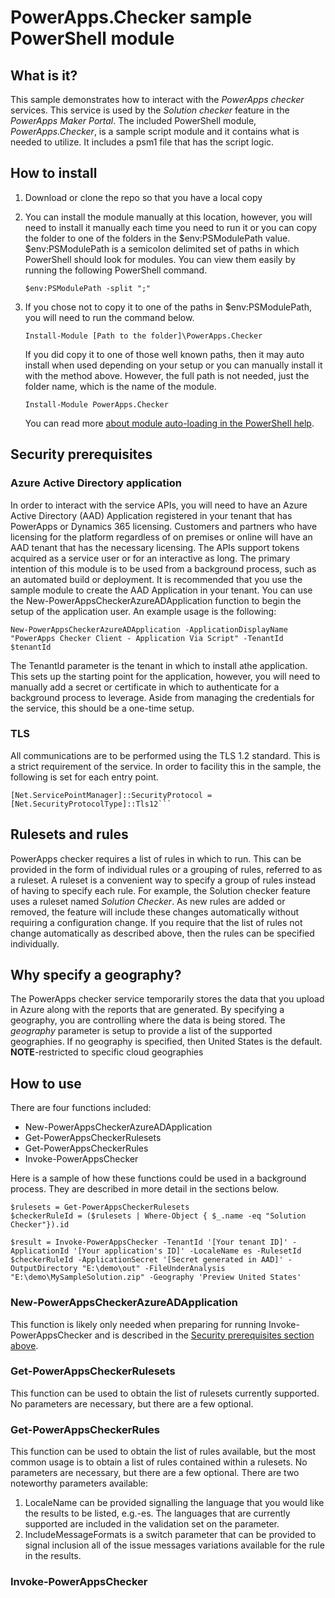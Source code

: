 # PowerApps.Checker sample PowerShell module

## What is it?
This sample demonstrates how to interact with the *PowerApps checker* 
services. This service is used by the *Solution checker* feature in the 
*PowerApps Maker Portal*. The included PowerShell module, 
*PowerApps.Checker*, is a sample script module and it contains what is 
needed to utilize. It includes a psm1 file that has the script logic.

## How to install
1. Download or clone the repo so that you have a local copy
2. You can install the module manually at this location, however, you will 
need to install it manually each time you need to run it or you can copy 
the folder to one of the folders in the $env:PSModulePath value. $env:PSModulePath
is a semicolon delimited set of paths in which PowerShell should look for modules.
You can view them easily by running the following PowerShell command.
	```script
	$env:PSModulePath -split ";"
	```
3. If you chose not to copy it to one of the paths in $env:PSModulePath,
you will need to run the command below.

	```script
	Install-Module [Path to the folder]\PowerApps.Checker
	```

	If you did copy it to one of those well known paths, then it may auto install when used 
	depending on your setup or you can manually install it with the method above. However,
	the full path is not needed, just the folder name, which is the name of the module.

	```script
	Install-Module PowerApps.Checker
	```
	
	You can read more [about module auto-loading in the PowerShell help](https://docs.microsoft.com/powershell/module/microsoft.powershell.core/about/about_modules?view=powershell-6#module-auto-loading).

## Security prerequisites

### Azure Active Directory application
In order to interact with the service APIs, you will need to have an Azure 
Active Directory (AAD) Application registered in your tenant that has PowerApps 
or Dynamics 365 licensing. Customers and partners who have licensing for the 
platform regardless of on premises or online will have an AAD tenant that has 
the necessary licensing. The APIs support tokens acquired as a service user or 
for an interactive as long. The primary intention of this module is to be used
from a background process, such as an automated build or deployment. It is recommended
that you use the sample module to create the AAD Application in your tenant. You can use 
the New-PowerAppsCheckerAzureADApplication function to begin the setup of the application user. 
An example usage is the following:

```script
New-PowerAppsCheckerAzureADApplication -ApplicationDisplayName "PowerApps Checker Client - Application Via Script" -TenantId $tenantId
```
The TenantId parameter is the tenant in which to install athe application.  This sets up 
the starting point for the application, however, you will need to manually add a secret or 
certificate in which to authenticate for a background process to leverage.
Aside from managing the credentials for the service, this should be a one-time
setup.

### TLS
All communications are to be performed using the TLS 1.2 standard. This is a strict requirement of the
service. In order to facility this in the sample, the following is set for each entry point.

```script
[Net.ServicePointManager]::SecurityProtocol = [Net.SecurityProtocolType]::Tls12```
```

## Rulesets and rules
PowerApps checker requires a list of rules in which to run. This can be provided
in the form of individual rules or a grouping of rules, referred to as a ruleset.
A ruleset is a convenient way to specify a group of rules instead of having to
specify each rule. For example, the Solution checker feature uses a ruleset named
*Solution Checker*. As new rules are added or removed, the feature will include these
changes automatically without requiring a configuration change. If you require that
the list of rules not change automatically as described above, then the rules can
be specified individually.

## Why specify a geography?
The PowerApps checker service temporarily stores the data that you upload in
Azure along with the reports that are generated. By specifying a geography, you
are controlling where the data is being stored. The *geography* parameter
is setup to provide a list of the supported geographies. If no geography is
specified, then United States is the default.
**NOTE**-restricted to specific cloud geographies

## How to use
There are four functions included:
- New-PowerAppsCheckerAzureADApplication
- Get-PowerAppsCheckerRulesets
- Get-PowerAppsCheckerRules
- Invoke-PowerAppsChecker

Here is a sample of how these functions could be used in a background process.
They are described in more detail in the sections below.
```script
$rulesets = Get-PowerAppsCheckerRulesets
$checkerRuleId = ($rulesets | Where-Object { $_.name -eq "Solution Checker"}).id

$result = Invoke-PowerAppsChecker -TenantId '[Your tenant ID]' -ApplicationId '[Your application's ID]' -LocaleName es -RulesetId $checkerRuleId -ApplicationSecret '[Secret generated in AAD]' -OutputDirectory "E:\demo\out" -FileUnderAnalysis "E:\demo\MySampleSolution.zip" -Geography 'Preview United States'
```

### New-PowerAppsCheckerAzureADApplication
This function is likely only needed when preparing for running Invoke-PowerAppsChecker 
and is described in the [Security prerequisites section above](#security-prerequisites).

### Get-PowerAppsCheckerRulesets
This function can be used to obtain the list of rulesets currently supported. No parameters are necessary,
but there are a few optional.

### Get-PowerAppsCheckerRules
This function can be used to obtain the list of rules available, but the most common usage
is to obtain a list of rules contained within a rulesets. No parameters are necessary,
but there are a few optional. There are two noteworthy parameters available:

1. LocaleName can be provided signalling the language that you would like the
results to be listed, e.g.-es. The languages that are currently supported are
included in the validation set on the parameter.
2. IncludeMessageFormats is a switch parameter that can be provided to signal inclusion
all of the issue messages variations available for the rule in the results.

### Invoke-PowerAppsChecker
